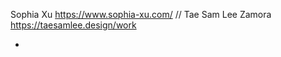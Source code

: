 <name> <portfolio link>
  Sophia Xu <https://www.sophia-xu.com/> //
  Tae Sam Lee Zamora https://taesamlee.design/work
 
*
